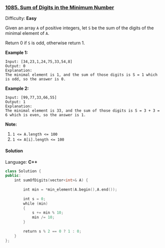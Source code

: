 ### [1085\. Sum of Digits in the Minimum Number](https://leetcode.com/problems/sum-of-digits-in-the-minimum-number/)

Difficulty: **Easy**


Given an array `A` of positive integers, let `S` be the sum of the digits of the minimal element of `A`.

Return 0 if `S` is odd, otherwise return 1.

**Example 1:**

```
Input: [34,23,1,24,75,33,54,8]
Output: 0
Explanation:
The minimal element is 1, and the sum of those digits is S = 1 which is odd, so the answer is 0.
```

**Example 2:**

```
Input: [99,77,33,66,55]
Output: 1
Explanation:
The minimal element is 33, and the sum of those digits is S = 3 + 3 = 6 which is even, so the answer is 1.
```

**Note:**

1.  `1 <= A.length <= 100`
2.  `1 <= A[i].length <= 100`


#### Solution

Language: **C++**

```c++
class Solution {
public:
    int sumOfDigits(vector<int>& A) {
        
        int min = *min_element(A.begin(),A.end());
        
        int s = 0;
        while (min)
        {
            s += min % 10;
            min /= 10;
        }
        
        return s % 2 == 0 ? 1 : 0;
    }
};
```
